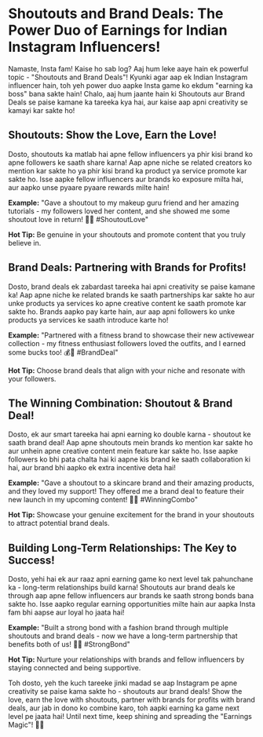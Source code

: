 # Shoutouts and Brand Deals: The Power Duo of Earnings for Indian Instagram Influencers!

Namaste, Insta fam! Kaise ho sab log? Aaj hum leke aaye hain ek powerful topic - "Shoutouts and Brand Deals"! Kyunki agar aap ek Indian Instagram influencer hain, toh yeh power duo aapke Insta game ko ekdum "earning ka boss" bana sakte hain! Chalo, aaj hum jaante hain ki Shoutouts aur Brand Deals se paise kamane ka tareeka kya hai, aur kaise aap apni creativity se kamayi kar sakte ho!

## Shoutouts: Show the Love, Earn the Love!

Dosto, shoutouts ka matlab hai apne fellow influencers ya phir kisi brand ko apne followers ke saath share karna! Aap apne niche se related creators ko mention kar sakte ho ya phir kisi brand ka product ya service promote kar sakte ho. Isse aapke fellow influencers aur brands ko exposure milta hai, aur aapko unse pyaare pyaare rewards milte hain!

**Example:** "Gave a shoutout to my makeup guru friend and her amazing tutorials - my followers loved her content, and she showed me some shoutout love in return! 📣💕 #ShoutoutLove"

**Hot Tip:** Be genuine in your shoutouts and promote content that you truly believe in.

## Brand Deals: Partnering with Brands for Profits!

Dosto, brand deals ek zabardast tareeka hai apni creativity se paise kamane ka! Aap apne niche ke related brands ke saath partnerships kar sakte ho aur unke products ya services ko apne creative content ke saath promote kar sakte ho. Brands aapko pay karte hain, aur aap apni followers ko unke products ya services ke saath introduce karte ho!

**Example:** "Partnered with a fitness brand to showcase their new activewear collection - my fitness enthusiast followers loved the outfits, and I earned some bucks too! 💰💪 #BrandDeal"

**Hot Tip:** Choose brand deals that align with your niche and resonate with your followers.

## The Winning Combination: Shoutout & Brand Deal!

Dosto, ek aur smart tareeka hai apni earning ko double karna - shoutout ke saath brand deal! Aap apne shoutouts mein brands ko mention kar sakte ho aur unhein apne creative content mein feature kar sakte ho. Isse aapke followers ko bhi pata chalta hai ki aapne kis brand ke saath collaboration ki hai, aur brand bhi aapko ek extra incentive deta hai!

**Example:** "Gave a shoutout to a skincare brand and their amazing products, and they loved my support! They offered me a brand deal to feature their new launch in my upcoming content! 🌟🤝 #WinningCombo"

**Hot Tip:** Showcase your genuine excitement for the brand in your shoutouts to attract potential brand deals.

## Building Long-Term Relationships: The Key to Success!

Dosto, yehi hai ek aur raaz apni earning game ko next level tak pahunchane ka - long-term relationships build karna! Shoutouts aur brand deals ke through aap apne fellow influencers aur brands ke saath strong bonds bana sakte ho. Isse aapko regular earning opportunities milte hain aur aapka Insta fam bhi aapse aur loyal ho jaata hai!

**Example:** "Built a strong bond with a fashion brand through multiple shoutouts and brand deals - now we have a long-term partnership that benefits both of us! 🤝💼 #StrongBond"

**Hot Tip:** Nurture your relationships with brands and fellow influencers by staying connected and being supportive.

Toh dosto, yeh the kuch tareeke jinki madad se aap Instagram pe apne creativity se paise kama sakte ho - shoutouts aur brand deals! Show the love, earn the love with shoutouts, partner with brands for profits with brand deals, aur jab in dono ko combine karo, toh aapki earning ka game next level pe jaata hai! Until next time, keep shining and spreading the "Earnings Magic"! 💸🌟
